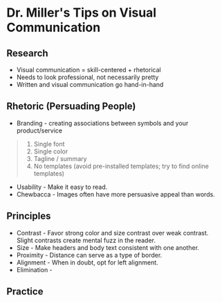 # Dr. Miller's Tips on Visual Communication
## Research
- Visual communication = skill-centered + rhetorical
- Needs to look professional, not necessarily pretty
- Written and visual communication go hand-in-hand
## Rhetoric (Persuading People)
- Branding - creating associations between symbols and your product/service
> 1. Single font
> 2. Single color
> 3. Tagline / summary
> 4. No templates (avoid pre-installed templates; try to find online templates)
- Usability - Make it easy to read.
- Chewbacca - Images often have more persuasive appeal than words.
## Principles
- Contrast - Favor strong color and size contrast over weak contrast. Slight contrasts create mental fuzz in the reader.
- Size - Make headers and body text consistent with one another.
- Proximity - Distance can serve as a type of border.
- Alignment - When in doubt, opt for left alignment.
- Elimination -
## Practice

